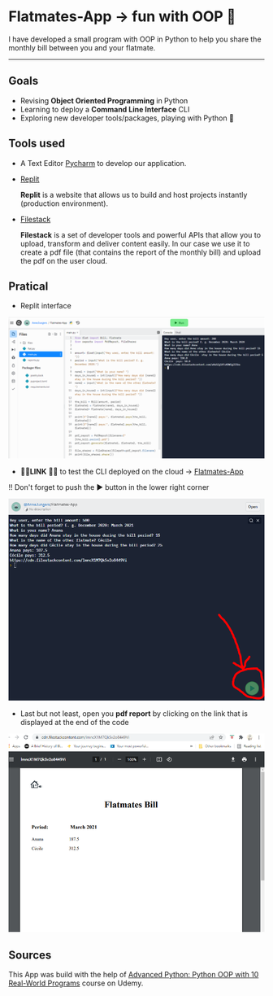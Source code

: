 # Flatmates-App → fun with OOP 🤪

I have developed a small program with OOP in Python to help you share the monthly bill between you and your flatmate.

---

## Goals

* Revising **Object Oriented Programming** in Python
* Learning to deploy a **Command Line Interface** CLI
* Exploring new developer tools/packages, playing with Python 🐍

## Tools used 

* A Text Editor [Pycharm](https://www.jetbrains.com/pycharm/) to develop our application.

* [Replit](replit.com)
  
    **Replit** is a website that allows us to build and host projects instantly (production environment).

* [Filestack](https://dev.filestack.com/)

    **Filestack** is a set of developer tools and powerful APIs that allow you to upload, transform and deliver content easily.
    In our case we use it to create a pdf file (that contains the report of the monthly bill) and upload the pdf on the user cloud. 
  
## Pratical


* Replit interface 

![](./files/replit.PNG)

* 🔗🔗**LINK** 🔗🔗  to test the CLI deployed on the cloud → [Flatmates-App](https://replit.com/@AnneJungers/Flatmates-App?embed=1)

!! Don't forget to push the ▶ button in the lower right corner

![](./files/CLI.PNG)


* Last but not least, open you **pdf report** by clicking on the link that is displayed at the end of the code

![](./files/pdf_report.PNG)

## Sources 

This App was build with the help of [Advanced Python: Python OOP with 10 Real-World Programs](https://www.udemy.com/course/the-python-pro-course/) course on Udemy.